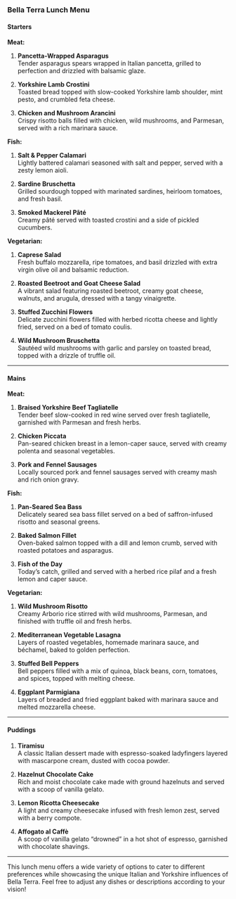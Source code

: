 ### **Bella Terra Lunch Menu**

#### **Starters**

**Meat:**

1. **Pancetta-Wrapped Asparagus**  
   Tender asparagus spears wrapped in Italian pancetta, grilled to perfection and drizzled with balsamic glaze.

2. **Yorkshire Lamb Crostini**  
   Toasted bread topped with slow-cooked Yorkshire lamb shoulder, mint pesto, and crumbled feta cheese.

3. **Chicken and Mushroom Arancini**  
   Crispy risotto balls filled with chicken, wild mushrooms, and Parmesan, served with a rich marinara sauce.

**Fish:**

1. **Salt & Pepper Calamari**  
   Lightly battered calamari seasoned with salt and pepper, served with a zesty lemon aioli.

2. **Sardine Bruschetta**  
   Grilled sourdough topped with marinated sardines, heirloom tomatoes, and fresh basil.

3. **Smoked Mackerel Pâté**  
   Creamy pâté served with toasted crostini and a side of pickled cucumbers.

**Vegetarian:**

1. **Caprese Salad**  
   Fresh buffalo mozzarella, ripe tomatoes, and basil drizzled with extra virgin olive oil and balsamic reduction.

2. **Roasted Beetroot and Goat Cheese Salad**  
   A vibrant salad featuring roasted beetroot, creamy goat cheese, walnuts, and arugula, dressed with a tangy vinaigrette.

3. **Stuffed Zucchini Flowers**  
   Delicate zucchini flowers filled with herbed ricotta cheese and lightly fried, served on a bed of tomato coulis.

4. **Wild Mushroom Bruschetta**  
   Sautéed wild mushrooms with garlic and parsley on toasted bread, topped with a drizzle of truffle oil.

---

#### **Mains**

**Meat:**

1. **Braised Yorkshire Beef Tagliatelle**  
   Tender beef slow-cooked in red wine served over fresh tagliatelle, garnished with Parmesan and fresh herbs.

2. **Chicken Piccata**  
   Pan-seared chicken breast in a lemon-caper sauce, served with creamy polenta and seasonal vegetables.

3. **Pork and Fennel Sausages**  
   Locally sourced pork and fennel sausages served with creamy mash and rich onion gravy.

**Fish:**

1. **Pan-Seared Sea Bass**  
   Delicately seared sea bass fillet served on a bed of saffron-infused risotto and seasonal greens.

2. **Baked Salmon Fillet**  
   Oven-baked salmon topped with a dill and lemon crumb, served with roasted potatoes and asparagus.

3. **Fish of the Day**  
   Today’s catch, grilled and served with a herbed rice pilaf and a fresh lemon and caper sauce.

**Vegetarian:**

1. **Wild Mushroom Risotto**  
   Creamy Arborio rice stirred with wild mushrooms, Parmesan, and finished with truffle oil and fresh herbs.

2. **Mediterranean Vegetable Lasagna**  
   Layers of roasted vegetables, homemade marinara sauce, and béchamel, baked to golden perfection.

3. **Stuffed Bell Peppers**  
   Bell peppers filled with a mix of quinoa, black beans, corn, tomatoes, and spices, topped with melting cheese.

4. **Eggplant Parmigiana**  
   Layers of breaded and fried eggplant baked with marinara sauce and melted mozzarella cheese.

---

#### **Puddings**

1. **Tiramisu**  
   A classic Italian dessert made with espresso-soaked ladyfingers layered with mascarpone cream, dusted with cocoa powder.

2. **Hazelnut Chocolate Cake**  
   Rich and moist chocolate cake made with ground hazelnuts and served with a scoop of vanilla gelato.

3. **Lemon Ricotta Cheesecake**  
   A light and creamy cheesecake infused with fresh lemon zest, served with a berry compote.

4. **Affogato al Caffè**  
   A scoop of vanilla gelato “drowned” in a hot shot of espresso, garnished with chocolate shavings.

---

This lunch menu offers a wide variety of options to cater to different preferences while showcasing the unique Italian and Yorkshire influences of Bella Terra. Feel free to adjust any dishes or descriptions according to your vision!
